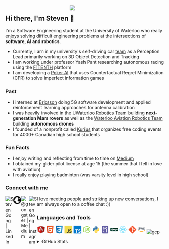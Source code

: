 <img align="right" src="https://media.giphy.com/media/xTiTnA6KByRzAnnEwE/giphy.gif" width="300"/>

## Hi there, I'm Steven 👋
I'm a Software Engineering student at the University of Waterloo who really enjoys solving difficult engineering problems at the intersections of **software, AI and robotics**. 
- Currently, I am in my university's self-driving car [team][WATonomous] as a Perception Lead primarily working on 3D Object Detection and Tracking
- I am working under professor Yash Pant researching autonomous racing using the [F1TENTH](https://f1tenth.org/) platform
- I am developing a [Poker AI](https://github.com/Gongsta/Poker-AI) that uses Counterfactual Regret Minimization (CFR) to solve imperfect information games

### Past
- I interned at [Ericsson](https://www.ericsson.com) doing 5G software development and applied reinforcement learning approaches for antenna calibration
- I was heavily involved in the [UWaterloo Robotics Team][UWRT] building **next-generation Mars rovers** as well as the [Waterloo Aviation Robotics Team][WARG] building **autonomous drones**
- I founded of a nonprofit called [Kurius][kurius] that organizes free coding events for 4000+ Canadian high school students

### Fun Facts
- I enjoy writing and reflecting from time to time on [Medium](https://gongster.medium.com/)
- I obtained my glider pilot license at age 15 (the summer that I fell in love with aviation)
- I really enjoy playing badminton (was varsity level in high school)

### Connect with me 
[<img align="left" alt="Steven Gong | LinkedIn" width="25" src="https://cdn.jsdelivr.net/npm/simple-icons@v3/icons/linkedin.svg" />][linkedin]
[<img align="left" alt="stevengong.me" width="25" src="https://raw.githubusercontent.com/iconic/open-iconic/master/svg/globe.svg" />][website]
[<img align="left" alt="@gongster | Medium" width="25" src="https://cdn.jsdelivr.net/npm/simple-icons@v3/icons/medium.svg" />][medium]
[<img align="left" alt="Steven Gong | Instagram" width="25" src="https://cdn.jsdelivr.net/npm/simple-icons@v3/icons/instagram.svg" />][instagram]
I love meeting people and striking up new conversations, I am always open to a coffee chat :))
<br />

### Languages and Tools
<p align="left">
<img src="https://raw.githubusercontent.com/devicons/devicon/master/icons/angularjs/angularjs-original.svg" alt="angular-js" width="25" height="25" />
<img src="https://raw.githubusercontent.com/devicons/devicon/master/icons/html5/html5-original.svg" alt="html" width="25" height="25" />
<img src="https://raw.githubusercontent.com/devicons/devicon/master/icons/css3/css3-original.svg" alt="css3" width="25" height="25" />
<img src="https://raw.githubusercontent.com/devicons/devicon/master/icons/javascript/javascript-original.svg" alt="javascript" width="25" height="25" />
<img src="https://raw.githubusercontent.com/devicons/devicon/master/icons/typescript/typescript-original.svg" alt="typescript" width="25" height="25" />
<img src="https://raw.githubusercontent.com/devicons/devicon/master/icons/nodejs/nodejs-original.svg" alt="nodejs" width="25" height="25" />
<img src="https://raw.githubusercontent.com/devicons/devicon/master/icons/python/python-original.svg" alt="python" width="25" height="25" />
<img src="https://raw.githubusercontent.com/devicons/devicon/master/icons/heroku/heroku-plain.svg" alt="heroku" width="25" height="25" />
<img src="https://raw.githubusercontent.com/devicons/devicon/master/icons/django/django-original.svg" alt="django" width="25" height="25" />
<img src="https://raw.githubusercontent.com/devicons/devicon/master/icons/react/react-original.svg" alt="react" width="25" height="25" />
<img src="https://raw.githubusercontent.com/devicons/devicon/master/icons/git/git-original.svg" alt="react" width="25" height="25" />
<img src="https://raw.githubusercontent.com/github/explore/80688e429a7d4ef2fca1e82350fe8e3517d3494d/topics/aws/aws.png" alt="aws" width="25" height="25" />
<img src="https://www.vectorlogo.zone/logos/google_cloud/google_cloud-icon.svg" alt="gcp" width="25" height="25" />
</p>

<details>
  <summary>GitHub Stats</summary>
  <p align="center">
    <img alt="Gongsta's GitHub Stats" src="https://github-readme-stats.vercel.app/api?username=gongsta&show_icons=true&hide_border=true" />
  </p>
</details>

[website]: https://stevengong.me
[kurius]: https://kurius.ca
[UWRT]: https://www.uwaterloorobotics.com/
[WARG]: https://github.com/UWARG/ZeroPilot-SW
[WATonomous]: https://watonomous.ca/

[medium]: https://medium.com/@gongster
[instagram]: https://instagram.com/stevengongg
[linkedin]: https://linkedin.com/in/gong-steven
